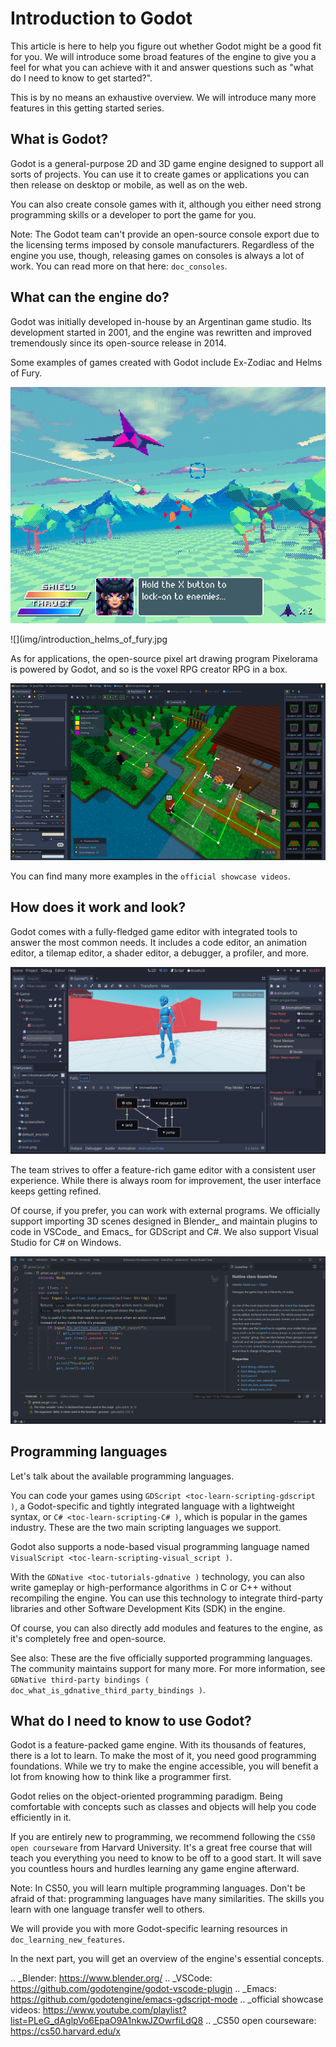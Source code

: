 

Introduction to Godot
=====================

This article is here to help you figure out whether Godot might be a good fit
for you. We will introduce some broad features of the engine to give you a feel
for what you can achieve with it and answer questions such as "what do I need to
know to get started?".

This is by no means an exhaustive overview. We will introduce many more features
in this getting started series.

What is Godot?
--------------

Godot is a general-purpose 2D and 3D game engine designed to support all sorts
of projects. You can use it to create games or applications you can then release
on desktop or mobile, as well as on the web.

You can also create console games with it, although you either need strong
programming skills or a developer to port the game for you.

Note:
 The Godot team can't provide an open-source console export due to the
          licensing terms imposed by console manufacturers. Regardless of the
          engine you use, though, releasing games on consoles is always a lot of
          work. You can read more on that here: `doc_consoles`.

What can the engine do?
-----------------------

Godot was initially developed in-house by an Argentinan game studio. Its
development started in 2001, and the engine was rewritten and improved
tremendously since its open-source release in 2014.

Some examples of games created with Godot include Ex-Zodiac and Helms of Fury.

![](img/introduction_ex_zodiac.png)

![](img/introduction_helms_of_fury.jpg

As for applications, the open-source pixel art drawing program Pixelorama is
powered by Godot, and so is the voxel RPG creator RPG in a box.

![](img/introduction_rpg_in_a_box.png)

You can find many more examples in the `official showcase videos`.

How does it work and look?
--------------------------

Godot comes with a fully-fledged game editor with integrated tools to answer the
most common needs. It includes a code editor, an animation editor, a tilemap
editor, a shader editor, a debugger, a profiler, and more.

![](img/introduction_editor.png)

The team strives to offer a feature-rich game editor with a consistent user
experience. While there is always room for improvement, the user interface keeps
getting refined.

Of course, if you prefer, you can work with external programs. We officially
support importing 3D scenes designed in Blender_ and maintain plugins to code in
VSCode_ and Emacs_ for GDScript and C#. We also support Visual Studio for C# on
Windows.

![](img/introduction_vscode.png)

Programming languages
---------------------

Let's talk about the available programming languages.

You can code your games using `GDScript <toc-learn-scripting-gdscript )`, a
Godot-specific and tightly integrated language with a lightweight syntax, or
`C# <toc-learn-scripting-C# )`, which is popular in the games industry.
These are the two main scripting languages we support.

Godot also supports a node-based visual programming language named
`VisualScript <toc-learn-scripting-visual_script )`.

With the `GDNative <toc-tutorials-gdnative )` technology, you can also write
gameplay or high-performance algorithms in C or C++ without recompiling the
engine. You can use this technology to integrate third-party libraries and other
Software Development Kits (SDK) in the engine.

Of course, you can also directly add modules and features to the engine, as it's
completely free and open-source.

See also:
 These are the five officially supported programming languages. The
             community maintains support for many more. For more information,
             see `GDNative third-party bindings
             ( doc_what_is_gdnative_third_party_bindings )`.

What do I need to know to use Godot?
------------------------------------

Godot is a feature-packed game engine. With its thousands of features, there is
a lot to learn. To make the most of it, you need good programming foundations.
While we try to make the engine accessible, you will benefit a lot from knowing
how to think like a programmer first.

Godot relies on the object-oriented programming paradigm. Being comfortable with
concepts such as classes and objects will help you code efficiently in it.

If you are entirely new to programming, we recommend following the `CS50 open
courseware` from Harvard University. It's a great free course that will teach
you everything you need to know to be off to a good start. It will save you
countless hours and hurdles learning any game engine afterward.

Note:
 In CS50, you will learn multiple programming languages. Don't be
          afraid of that: programming languages have many similarities. The
          skills you learn with one language transfer well to others.

We will provide you with more Godot-specific learning resources in
`doc_learning_new_features`.

In the next part, you will get an overview of the engine's essential concepts.

.. _Blender: https://www.blender.org/
.. _VSCode: https://github.com/godotengine/godot-vscode-plugin
.. _Emacs: https://github.com/godotengine/emacs-gdscript-mode
.. _official showcase videos: https://www.youtube.com/playlist?list=PLeG_dAglpVo6EpaO9A1nkwJZOwrfiLdQ8
.. _CS50 open courseware: https://cs50.harvard.edu/x

